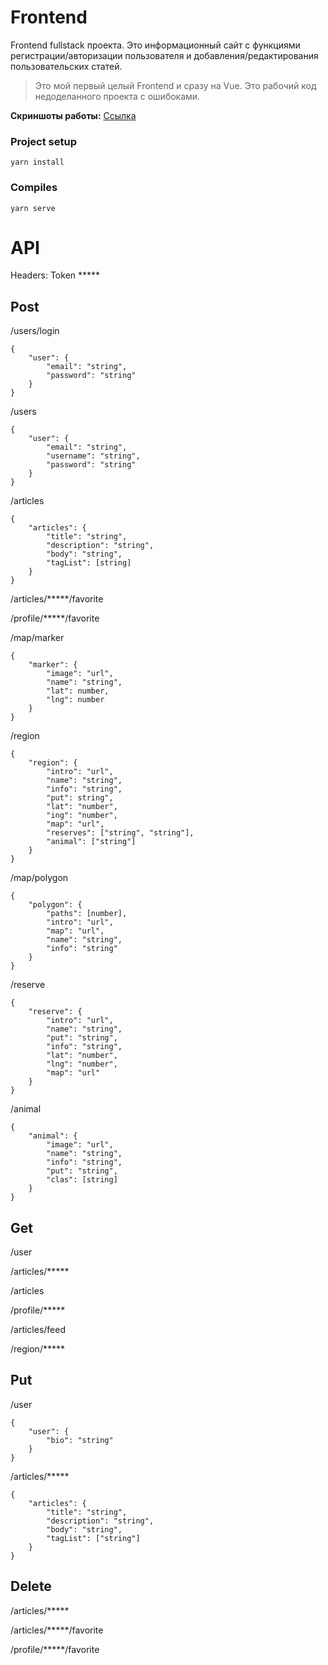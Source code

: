# Frontend 

Frontend fullstack проекта. Это информационный сайт с функциями регистрации/авторизации пользователя и добавления/редактирования пользовательских статей.

> Это мой первый целый Frontend и сразу на Vue. Это рабочий код недоделанного проекта с ошибоками.

**Скриншоты работы:** [Ссылка](https://photos.app.goo.gl/BVgcqkGDkQhntX439)

### Project setup
```
yarn install
```
### Compiles
```
yarn serve
```

# API

Headers: Token *****

## Post

/users/login
```
{
	"user": {
		"email": "string",
		"password": "string"
	}
}
```

/users
```
{
	"user": {
		"email": "string",
		"username": "string",
		"password": "string"
	}
}
```


/articles
```
{
	"articles": {
		"title": "string",
		"description": "string",
		"body": "string",
		"tagList": [string]
	}
}
```

/articles/*****/favorite

/profile/*****/favorite

/map/marker
```
{
	"marker": {
        "image": "url",
        "name": "string",
        "lat": number,
        "lng": number
	}
}
```


/region
```
{
	"region": {
        "intro": "url",
        "name": "string",
        "info": "string",
        "put": string",
        "lat": "number",
        "ing": "number",
        "map": "url",
        "reserves": ["string", "string"],
        "animal": ["string"]
	}
}
```

/map/polygon
```
{
	"polygon": {
        "paths": [number],
        "intro": "url",
        "map": "url",
        "name": "string",
        "info": "string"
	}
}
```

/reserve
```
{
	"reserve": {
        "intro": "url",
        "name": "string",
        "put": "string",
        "info": "string",
        "lat": "number",
        "lng": "number",
        "map": "url"
	}
}
```

/animal
```
{
	"animal": {
        "image": "url",
        "name": "string",
        "info": "string",
        "put": "string",
        "clas": [string]
	}
}
```

## Get

/user

/articles/*****

/articles

/profile/*****

/articles/feed

/region/*****

## Put

/user
```
{
	"user": {
		"bio": "string"
	}
}
```

/articles/*****
```
{
	"articles": {
		"title": "string",
		"description": "string",
		"body": "string",
		"tagList": ["string"]
	}
}
```

## Delete

/articles/*****

/articles/*****/favorite

/profile/*****/favorite
